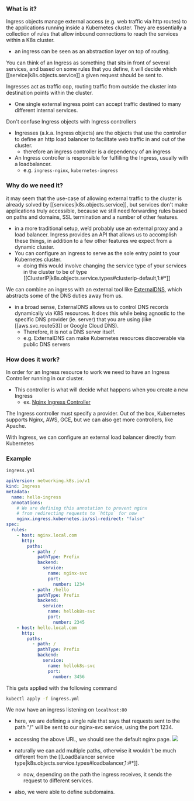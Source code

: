 
### What is it?
Ingress objects manage external access (e.g. web traffic via http routes) to the applications running inside a Kubernetes cluster. They are essentially a collection of rules that allow inbound connections to reach the services within a K8s cluster.
- an ingress can be seen as an abstraction layer on top of routing.

You can think of an Ingress as something that sits in front of several services, and based on some rules that you define, it will decide which [[service|k8s.objects.service]] a given request should be sent to.

Ingresses act as traffic cop, routing traffic from outside the cluster into destination points within the cluster.
- One single external ingress point can accept traffic destined to many different internal services.

Don't confuse Ingress objects with Ingress controllers
- Ingresses (a.k.a. Ingress objects) are the objects that use the controller to define an http load balancer to facilitate web traffic in and out of the cluster.
  - therefore an ingress controller is a dependency of an ingress
- An Ingress controller is responsible for fulfilling the Ingress, usually with a loadbalancer.
  - e.g. `ingress-nginx`, `kubernetes-ingress`

### Why do we need it?
it may seem that the use-case of allowing external traffic to the cluster is already solved by [[services|k8s.objects.service]], but services don't make applications truly accessible, because we still need forwarding rules based on paths and domains, SSL termination and a number of other features.
- in a more traditional setup, we’d probably use an external proxy and a load balancer. Ingress provides an API that allows us to accomplish these things, in addition to a few other features we expect from a dynamic cluster.
- You can configure an ingress to serve as the sole entry point to your Kubernetes cluster.
  - doing this would involve changing the service type of your services in the cluster to be of type [[ClusterIP|k8s.objects.service.types#clusterip-default,1:#*]]

We can combine an ingress with an external tool like [ExternalDNS](https://github.com/kubernetes-sigs/external-dns), which abstracts some of the DNS duties away from us.
- in a broad sense, ExternalDNS allows us to control DNS records dynamically via K8S resources. It does this while being agnostic to the specific DNS provider (ie. server) that you are using (like [[aws.svc.route53]] or Google Cloud DNS). 
  - Therefore, it is not a DNS server itself.
  - e.g. ExternalDNS can make Kubernetes resources discoverable via public DNS servers

### How does it work?
In order for an Ingress resource to work we need to have an Ingress Controller running in our cluster. 
- This controller is what will decide what happens when you create a new Ingress
    - ex. [Nginx Ingress Controller](https://www.nginx.com/products/nginx-ingress-controller)

The Ingress controller must specify a provider. Out of the box, Kubernetes supports Nginx, AWS, GCE, but we can also get more controllers, like Apache.

With Ingress, we can configure an external load balancer directly from Kubernetes

### Example
`ingress.yml`
```yml
apiVersion: networking.k8s.io/v1
kind: Ingress
metadata:
  name: hello-ingress
  annotations:
    # We are defining this annotation to prevent nginx
    # from redirecting requests to `https` for now
    nginx.ingress.kubernetes.io/ssl-redirect: "false"
spec:
  rules:
    - host: nginx.local.com
      http:
        paths:
          - path: /
            pathType: Prefix
            backend:
              service:
                name: nginx-svc
                port:
                  number: 1234
          - path: /hello
            pathType: Prefix
            backend:
              service:
                name: hellok8s-svc
                port:
                  number: 2345
    - host: hello.local.com
      http:
        paths:
          - path: /
            pathType: Prefix
            backend:
              service:
                name: hellok8s-svc
                port:
                  number: 3456
```

This gets applied with the following command
```sh
kubectl apply -f ingress.yml
```

We now have an ingress listening on `localhost:80`
- here, we are defining a single rule that says that requests sent to the path "/" will be sent to our nginx-svc service, using the port 1234.
- accessing the above URL, we should see the default nginx page.
![](/assets/images/2022-02-28-22-33-06.png)
- naturally we can add multiple paths, otherwise it wouldn't be much different from the [[LoadBalancer service type|k8s.objects.service.types#loadbalancer,1:#*]].
  - now, depending on the path the ingress receives, it sends the request to different services.

- also, we were able to define subdomains.
